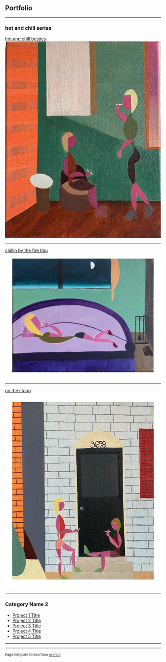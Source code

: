 ## Portfolio

---

### hot and chill series

[hot and chill besties](/sample_page)
<img src="images/hot and chill besties.jpg"/>

---
[chillin by the fire hbu](/pdf/sample_presentation.pdf)
<img src="images/chillin by the fire600.jpg"/>

---
[on the stoop](http://example.com/)
<img src="images/on the stoop.jpg"/>

---

### Category Name 2

- [Project 1 Title](http://example.com/)
- [Project 2 Title](http://example.com/)
- [Project 3 Title](http://example.com/)
- [Project 4 Title](http://example.com/)
- [Project 5 Title](http://example.com/)

---




---
<p style="font-size:11px">Page template forked from <a href="https://github.com/evanca/quick-portfolio">evanca</a></p>
<!-- Remove above link if you don't want to attibute -->
